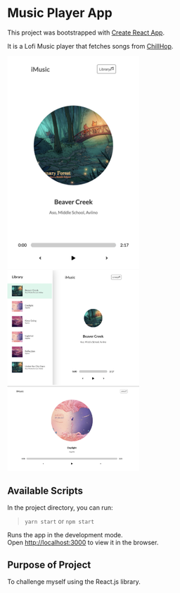 # Music Player App

This project was bootstrapped with [Create React App](https://github.com/facebook/create-react-app).

It is a Lofi Music player that fetches songs from [ChillHop](https://chillhop.com).

<img src="https://github.com/superchrisho/superchrisho.github.io/blob/master/GitHubImages/Musicplayer1.jpg" width="300"/>
<img src="https://github.com/superchrisho/superchrisho.github.io/blob/master/GitHubImages/Musicplayer2.jpg" width="300"/>
<img src="https://github.com/superchrisho/superchrisho.github.io/blob/master/GitHubImages/Musicplayer3.jpg" width="300"/>

## Available Scripts

In the project directory, you can run:

> `yarn start` or `npm start`

Runs the app in the development mode.\
Open [http://localhost:3000](http://localhost:3000) to view it in the browser.

## Purpose of Project

To challenge myself using the React.js library.
